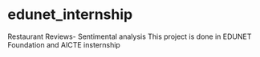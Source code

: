 # edunet_internship
Restaurant Reviews- Sentimental analysis
This project is done in EDUNET Foundation and AICTE insternship

